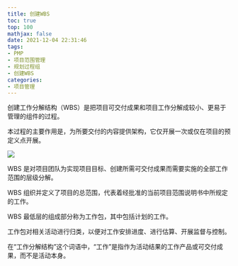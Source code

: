 ```yaml
---
title: 创建WBS
toc: true
top: 100
mathjax: false
date: 2021-12-04 22:31:46
tags:
- PMP
- 项目范围管理
- 规划过程组
- 创建WBS
categories:
- 项目管理
---
```

创建工作分解结构（WBS）是把项目可交付成果和项目工作分解成较小、更易于管理的组件的过程。

本过程的主要作用是，为所要交付的内容提供架构，它仅开展一次或仅在项目的预定义点开展。

<img src="https://ddabb.github.io/photos/pmpimages/数据流向图/5.4创建 WBS.png"/>

WBS 是对项目团队为实现项目目标、创建所需可交付成果而需要实施的全部工作范围的层级分解。

WBS 组织并定义了项目的总范围，代表着经批准的当前项目范围说明书中所规定的工作。

WBS 最低层的组成部分称为工作包，其中包括计划的工作。

工作包对相关活动进行归类，以便对工作安排进度、进行估算、开展监督与控制。

在“工作分解结构”这个词语中，“工作”是指作为活动结果的工作产品或可交付成果，而不是活动本身。
